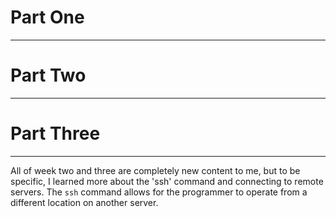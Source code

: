 # Part One
---


# Part Two
---


# Part Three
---
All of week two and three are completely new content to me, but to be specific, I learned more about the 'ssh' command and connecting to remote servers. The `ssh` command allows for the programmer to operate from a different location on another server.
